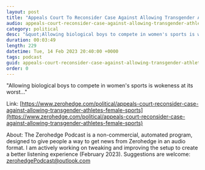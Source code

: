 ```yaml
---
layout: post
title: "Appeals Court To Reconsider Case Against Allowing Transgender Athletes In Female Sports"
audio: appeals-court-reconsider-case-against-allowing-transgender-athletes-female-sports-0
category: political
desc: "&quot;Allowing biological boys to compete in women's sports is wokeness at its worst...&quot;"
duration: 00:03:49
length: 229
datetime: Tue, 14 Feb 2023 20:40:00 +0000
tags: podcast
guid: appeals-court-reconsider-case-against-allowing-transgender-athletes-female-sports-0
order: 0
---
```

&quot;Allowing biological boys to compete in women's sports is wokeness at its worst...&quot;

Link: [https://www.zerohedge.com/political/appeals-court-reconsider-case-against-allowing-transgender-athletes-female-sports](https://www.zerohedge.com/political/appeals-court-reconsider-case-against-allowing-transgender-athletes-female-sports)

About: The Zerohedge Podcast is a non-commercial, automated program, designed to give people a way to get news from Zerohedge in an audio format.  I am actively working on tweaking and improving the setup to create a better listening experience (February 2023).  Suggestions are welcome: [zerohedgePodcast@outlook.com](mailto:zerohedgePodcast@outlook.com)